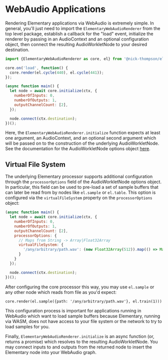 # WebAudio Applications

Rendering Elementary applications via WebAudio is extremely simple. In general,
you'll just need to import the `ElementaryWebAudioRenderer` from the top level package,
establish a callback for the "load" event, initialize the renderer by passing in an AudioContext
and an optional configuration object, then connect the resulting AudioWorkletNode to your desired destination.

```javascript
import {ElementaryWebAudioRenderer as core, el} from '@nick-thompson/elementary';

core.on('load', function() {
  core.render(el.cycle(440), el.cycle(441));
});

(async function main() {
  let node = await core.initialize(ctx, {
    numberOfInputs: 0,
    numberOfOutputs: 1,
    outputChannelCount: [2],
  });

  node.connect(ctx.destination);
})();
```

Here, the `ElementaryWebAudioRenderer.initialize` function expects at least one argument, an AudioContext,
and an optional second argument which will be passed on to the construction of the underlying AudioWorkletNode.
See the documentation for the AudioWorkletNode options object [here](https://developer.mozilla.org/en-US/docs/Web/API/AudioWorkletNode/AudioWorkletNode).

## Virtual File System

The underlying Elementary processor supports additional configuration through the `processorOptions` field
of the AudioWorkletNode options object. In particular, this field can be used to pre-load a set of sample buffers
that can later be read from by nodes like `el.sample` or `el.table`. This option is configured via the `virtualFileSystem`
property on the `processorOptions` object:

```js
(async function main() {
  let node = await core.initialize(ctx, {
    numberOfInputs: 0,
    numberOfOutputs: 1,
    outputChannelCount: [2],
    processorOptions: {
      // Maps from String -> Array|Float32Array
      virtualFileSystem: {
        '/any/arbitrary/path.wav': (new Float32Array(512)).map(() => Math.random()),
      }
    }
  });

  node.connect(ctx.destination);
})();
```

After configuring the core processor this way, you may use `el.sample` or any other node which
reads from file as you'd expect:

```
core.render(el.sample({path: '/any/arbitrary/path.wav'}, el.train(1)))
```

This configuration process is important for applications running in WebAudio which want to load sample buffers
because Elementary, running via WASM, does not have access to your file system or the network to try to load samples
for you.

Finally, `ElementaryWebAudioRenderer.initialize` is an async function (or, returns a promise) which resolves
to the resulting AudioWorkletNode. You may connect inputs to and outputs from the returned node to insert the Elementary
node into your WebAudio graph.
